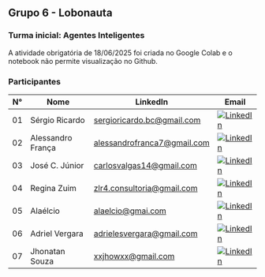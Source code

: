 ## Grupo 6 - Lobonauta

### Turma inicial: Agentes Inteligentes 


A atividade obrigatória de 18/06/2025 foi criada no Google Colab e o notebook não permite visualização no Github. 


### Participantes

| N° | Nome | LinkedIn | Email |
|----|------|----------|---------|
| 01 | Sérgio Ricardo | sergioricardo.bc@gmail.com | [![LinkedIn](https://img.shields.io/badge/LinkedIn-0077B5?style=flat-square&logo=linkedin&logoColor=white)](https://www.linkedin.com/) |
| 02 | Alessandro França | alessandrofranca7@gmail.com | [![LinkedIn](https://img.shields.io/badge/LinkedIn-0077B5?style=flat-square&logo=linkedin&logoColor=white)](https://www.linkedin.com/) |
| 03 | José C. Júnior | carlosvalgas14@gmail.com | [![LinkedIn](https://img.shields.io/badge/LinkedIn-0077B5?style=flat-square&logo=linkedin&logoColor=white)](https://www.linkedin.com/) |
| 04 | Regina Zuim | zlr4.consultoria@gmail.com | [![LinkedIn](https://img.shields.io/badge/LinkedIn-0077B5?style=flat-square&logo=linkedin&logoColor=white)](https://www.linkedin.com/) |
| 05 | Alaélcio | alaelcio@gmai.com | [![LinkedIn](https://img.shields.io/badge/LinkedIn-0077B5?style=flat-square&logo=linkedin&logoColor=white)](https://www.linkedin.com/) |
| 06 | Adriel Vergara | adrielesvergara@gmail.com | [![LinkedIn](https://img.shields.io/badge/LinkedIn-0077B5?style=flat-square&logo=linkedin&logoColor=white)](https://www.linkedin.com/) |
| 07 | Jhonatan Souza | xxjhowxx@gmail.com | [![LinkedIn](https://img.shields.io/badge/LinkedIn-0077B5?style=flat-square&logo=linkedin&logoColor=white)](https://www.linkedin.com/) |
